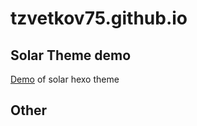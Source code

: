 # tzvetkov75.github.io

## Solar Theme demo 

[Demo](ihttps://tzvetkov75.guthub.io/demo_blog/public/) of solar hexo theme

## Other


